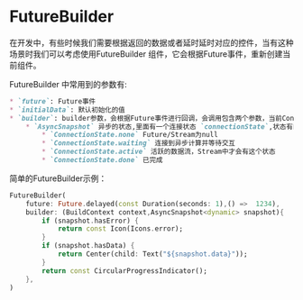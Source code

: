 # FutureBuilder
在开发中，有些时候我们需要根据返回的数据或者延时延时对应的控件，当有这种场景时我们可以考虑使用FutureBuilder 组件，它会根据Future事件，重新创建当前组件。

FutureBuilder 中常用到的参数有:
```markdown
* `future`: Future事件
* `initialData`: 默认初始化的值
* `builder`: builder参数，会根据Future事件进行回调，会调用包含两个参数，当前Context和AsyncSnapshot.
    * `AsyncSnapshot` 异步的状态,里面有一个连接状态 `connectionState`,状态有四种
        * `ConnectionState.none` Future/Stream为null
        * `ConnectionState.waiting` 连接到异步计算并等待交互
        * `ConnectionState.active` 活跃的数据流，Stream中才会有这个状态
        * `ConnectionState.done` 已完成
```

简单的FutureBuilder示例：
```dart
FutureBuilder(
    future: Future.delayed(const Duration(seconds: 1),() =>  1234),
    builder: (BuildContext context,AsyncSnapshot<dynamic> snapshot){
        if (snapshot.hasError) {
            return const Icon(Icons.error);
        }
        if (snapshot.hasData) {
            return Center(child: Text("${snapshot.data}"));
        }
        return const CircularProgressIndicator();
    },
)
```